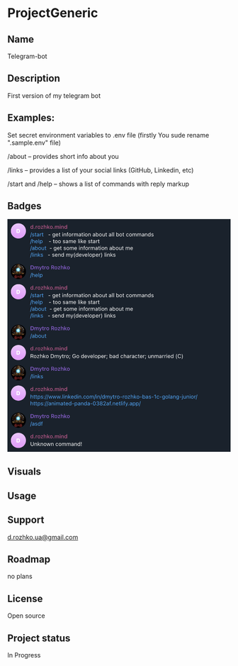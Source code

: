 # ProjectGeneric

## Name
Telegram-bot

## Description
First version of my telegram bot

## Examples:
Set secret environment variables to .env file (firstly You sude rename ".sample.env" file) 

/about – provides short info about you

/links – provides a list of your social links (GitHub, Linkedin, etc)

/start and /help – shows a list of commands with reply markup

## Badges
![alt text](/storage/img/example.png)
## Visuals

## Usage

## Support
d.rozhko.ua@gmail.com

## Roadmap
no plans

## License
Open source

## Project status
In Progress
